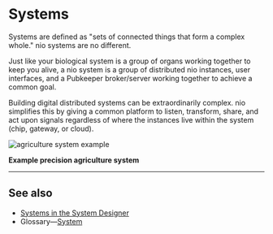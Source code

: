 # Systems

Systems are defined as "sets of connected things that form a complex whole." nio systems are no different.

Just like your biological system is a group of organs working together to keep you alive, a nio system is a group of distributed nio instances, user interfaces, and a Pubkeeper broker/server working together to achieve a common goal.

Building digital distributed systems can be extraordinarily complex.  nio simplifies this by giving a common platform to listen, transform, share, and act upon signals regardless of where the instances live within the system (chip, gateway, or cloud).

![agriculture system example](/img/intro-system.png)

**Example precision agriculture system**

---
## See also

* [Systems in the System Designer](/system-designer/designer-tasks.html#system)
* Glossary—[System](/glossary#system)
